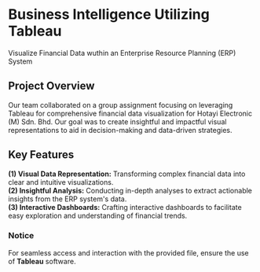 # Business Intelligence Utilizing Tableau
Visualize Financial Data wuthin an Enterprise Resource Planning (ERP) System

## Project Overview
Our team collaborated on a group assignment focusing on leveraging Tableau for comprehensive financial data visualization for Hotayi Electronic (M) Sdn. Bhd. Our goal was to create insightful and impactful visual representations to aid in decision-making and data-driven strategies.

## Key Features
**(1) Visual Data Representation:** Transforming complex financial data into clear and intuitive visualizations.  
**(2) Insightful Analysis:** Conducting in-depth analyses to extract actionable insights from the ERP system's data.  
**(3) Interactive Dashboards:** Crafting interactive dashboards to facilitate easy exploration and understanding of financial trends.

### Notice
For seamless access and interaction with the provided file, ensure the use of **Tableau** software.
